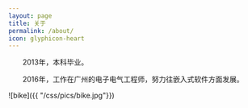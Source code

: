 ```yaml
---
layout: page
title: 关于
permalink: /about/
icon: glyphicon-heart
---
```


　　2013年，本科毕业。

　　2016年，工作在广州的电子电气工程师，努力往嵌入式软件方面发展。


![bike]({{ "/css/pics/bike.jpg"}})



